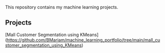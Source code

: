 This repository contains my machine learning projects.

## Projects
[Mall Customer Segmentation using KMeans] (https://github.com/BMariam/machine_learning_portfolio/tree/main/mall_customer_segmentation_using_KMeans)
